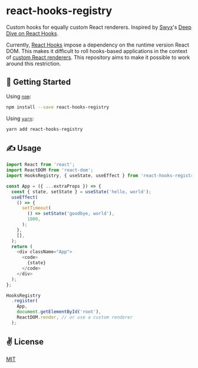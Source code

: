 # react-hooks-registry
Custom hooks for equally custom React renderers. Inspired by [Swyx](https://twitter.com/swyx)'s [Deep Dive on React Hooks](https://www.netlify.com/blog/2019/03/11/deep-dive-how-do-react-hooks-really-work/).

Currently, [React Hooks](https://reactjs.org/docs/hooks-intro.html) impose a dependency on the runtime version React DOM. This makes it difficult to roll hooks-based applications in the context of [custom React renderers](https://github.com/nitin42/Making-a-custom-React-renderer). This repository aims to make it possible to work around this restriction.

## 🚀 Getting Started

Using [`npm`]():

```bash
npm install --save react-hooks-registry
```

Using [`yarn`]():

```bash
yarn add react-hooks-registry
```

## ✍️ Usage

```javascript
import React from 'react';
import ReactDOM from 'react-dom';
import HooksRegistry, { useState, useEffect } from 'react-hooks-registry';

const App = ({ ...extraProps }) => {
  const { state, setState } = useState('hello, world');
  useEffect(
    () => {
      setTimeout(
        () => setState('goodbye, world'),
        1000,
      );
    },
    [],
  );
  return (
    <div className="App">
      <code>
        {state}
      </code>
    </div>
  );
};

HooksRegistry
  .register(
    App,
    document.getElementById('root'),
    ReactDOM.render, // or use a custom renderer
  );
```

## ✌️  License 
[MIT](https://opensource.org/licenses/MIT)
